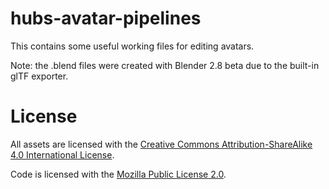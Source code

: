 # hubs-avatar-pipelines

This contains some useful working files for editing avatars. 

Note: the .blend files were created with Blender 2.8 beta due to the built-in glTF exporter. 


# License

All assets are licensed with the [Creative Commons Attribution-ShareAlike 4.0 International License](https://creativecommons.org/licenses/by-sa/4.0/).

Code is licensed with the [Mozilla Public License 2.0](https://www.mozilla.org/en-US/MPL/).